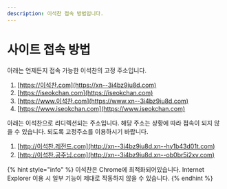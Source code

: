 ```yaml
---
description: 이석찬 접속 방법입니다.
---
```


# 사이트 접속 방법

아래는 언제든지 접속 가능한 이석찬의 고정 주소입니다.

1. [https://이석찬.com](https://xn--3i4bz9iu8d.com)
2. [https://iseokchan.com](https://iseokchan.com)
3. [https://www.이석찬.com](https://www.xn--3i4bz9iu8d.com)
4. [https://www.iseokchan.com](https://www.iseokchan.com)

아래는 이석찬으로 리디렉션되는 주소입니다. 해당 주소는 상황에 따라 접속이 되지 않을 수 있습니다. 되도록 고정주소를 이용하시기 바랍니다.

1. [http://이석찬.레전드.com](http://xn--3i4bz9iu8d.xn--hy1b43d01t.com)
2. [http://이석찬.공주님.com](http://xn--3i4bz9iu8d.xn--ob0br5i2xv.com)

{% hint style="info" %}
&#x20;이석찬은 Chrome에 최적화되어있습니다. Internet Explorer 이용 시 일부 기능이 제대로 작동하지 않을 수 있습니다.
{% endhint %}

